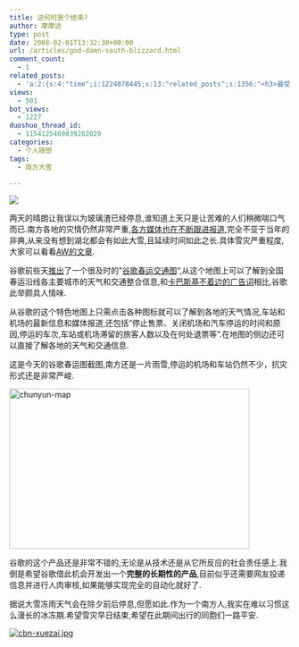 ```yaml
---
title: 这何时是个结束?
author: 摩摩诘
type: post
date: 2008-02-01T13:32:30+00:00
url: /articles/god-damn-south-blizzard.html
comment_count:
  - 1
related_posts:
  - 'a:2:{s:4:"time";i:1224878445;s:13:"related_posts";s:1356:"<h3>最受欢迎日志</h3><ul class="related_post"><li><a href="http://www.digglife.cn/articles/beijing-olympic-online.html" title="网上在线观看北京奥运会直播的几种方法">网上在线观看北京奥运会直播的几种方法</a></li><li><a href="http://www.digglife.cn/articles/freeware-burner.html" title="7款替代Nero的免费CD/DVD刻录软件下载">7款替代Nero的免费CD/DVD刻录软件下载</a></li><li><a href="http://www.digglife.cn/articles/7-free-anti-virus-softwares.html" title="7款不错的免费Windows杀毒软件">7款不错的免费Windows杀毒软件</a></li><li><a href="http://www.digglife.cn/articles/convert-word-pdf.html" title="如何将Word文档转化为PDF">如何将Word文档转化为PDF</a></li><li><a href="http://www.digglife.cn/articles/ppc-freeware-download.html" title="PPC,Windows Mobile手机免费软件下载网站:PPC Freeware">PPC,Windows Mobile手机免费软件下载网站:PPC Freeware</a></li><li><a href="http://www.digglife.cn/articles/ie8-new-features-download.html" title="IE 8 Beta 1简体中文版下载和新功能介绍">IE 8 Beta 1简体中文版下载和新功能介绍</a></li><li><a href="http://www.digglife.cn/articles/vista-theme-visual-style-download.html" title="7个漂亮的Vista主题(视觉样式)下载">7个漂亮的Vista主题(视觉样式)下载</a></li></ul>";}'
views:
  - 501
bot_views:
  - 1227
duoshuo_thread_id:
  - 1154125469839262020
categories:
  - 个人随想
tags:
  - 南方大雪

---
```

[][1]![][2]

两天的晴朗让我误以为玻璃渣已经停息,谁知道上天只是让苦难的人们稍微喘口气而已.南方各地的灾情仍然非常严重,<a target="_blank" href="http://ofblog.com/zhengzhi/292.html">各方媒体也在不断跟进报道</a>,完全不亚于当年的非典,从来没有想到湖北都会有如此大雪,且延续时间如此之长.具体雪灾严重程度,大家可以看看<a target="_blank" href="http://www.awflasher.com/blog/archives/1175">AW的文章</a>.

<!--more-->

谷歌前些天<a target="_blank" href="http://googlechinablog.com/2008/01/blog-post_30.html">推出</a>了一个很及时的&#8221;<a target="_blank" href="http://review.feedsky.com/review/feedsky/diggliferss/~/txt/151/r.html">谷歌春运交通图</a>&#8220;,从这个地图上可以了解到全国春运沿线各主要城市的天气和交通整合信息,和<a target="_blank" href="http://fairyfish.net/2008/01/30/fucking-storm-fucking-kaspersky/">卡巴斯基不着边的广告词</a>相比,谷歌此举颇具人情味.

从谷歌的这个特色地图上只需点击各种图标就可以了解到各地的天气情况,车站和机场的最新信息和媒体报道,还包括&#8221;停止售票、关闭机场和汽车停运的时间和原因,停运的车次,车站或机场滞留的旅客人数以及在何处退票等&#8221;.在地图的侧边还可以直接了解各地的天气和交通信息.

这是今天的谷歌春运图截图,南方还是一片雨雪,停运的机场和车站仍然不少，抗灾形式还是非常严峻.

<a target="_blank" href="https://www.digglife.net/wp-content/uploads/3/379/2008/02/windowslivewriterb573e5374d71-13c58chunyun-map-2.png"><img border="0" width="430" src="http://digglife.qiniudn.com/wp-content/uploads/3/379/2008/02/windowslivewriterb573e5374d71-13c58chunyun-map-thumb.png" alt="chunyun-map" height="287" style="border-width: 0px" /></a>

谷歌的这个产品还是非常不错的,无论是从技术还是从它所反应的社会责任感上.我倒是希望谷歌借此机会开发出一个**完整的长期性的产品**,目前似乎还需要网友投递信息并进行人肉审核,如果能够实现完全的自动化就好了.

据说大雪冻雨天气会在除夕前后停息,但愿如此.作为一个南方人,我实在难以习惯这么漫长的冰冻期.希望雪灾早日结束,希望在此期间出行的同胞们一路平安.

[![cbn-xuezai.jpg][3]][1]

 [1]: https://www.digglife.net/wp-content/uploads/3/379/2008/02/cbn-xuezai.jpg "cbn-xuezai.jpg"
 [2]: http://review.feedsky.com/review/feedsky/diggliferss/~/img/151/cw.gif
 [3]: http://digglife.qiniudn.com/wp-content/uploads/3/379/2008/02/cbn-xuezai.thumbnail.jpg